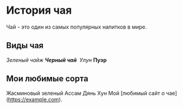 # История чая
Чай - это один из самых популярных напитков в мире.
## Виды чая
﻿﻿**Зеленый чайж*
﻿﻿**Черный чай**
﻿
﻿*Улун**
﻿﻿**Пуэр**
## Мои любимые сорта
﻿﻿﻿Жасминовый зеленый
﻿﻿﻿Ассам
﻿﻿﻿Дянь Хун
Мой [любимый сайт о чае]
(https://example.com).
